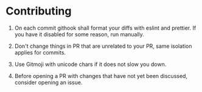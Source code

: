 # Contributing

1. On each commit githook shall format your diffs with eslint and prettier. If you have it disabled for some reason, run manually.

2. Don't change things in PR that are unrelated to your PR, same isolation applies for commits.

3. Use Gitmoji with unicode chars if it does not slow you down.

4. Before opening a PR with changes that have not yet been discussed, consider opening an issue.

